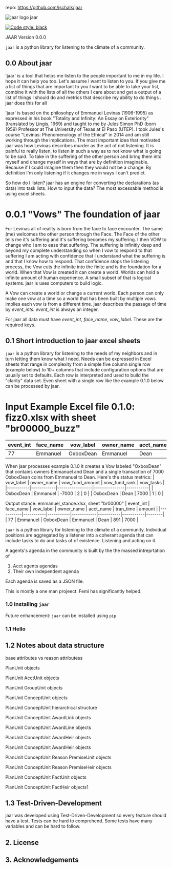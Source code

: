 repo: https://github.com/jschalk/jaar

![jaar logo](https://github.com/jschalk/jaar/tree/main/logo/jaar_64.png) jaar

[![Code style: black](https://img.shields.io/badge/code%20style-black-000000.svg)](https://github.com/psf/black)


JAAR Version 0.0.0

`jaar` is a python library for listening to the climate of a community.

## 0.0 About jaar

'jaar' is a tool that helps me listen to the people important to me in my life.  I hope it can help you too. Let's assume I want to listen to you. If you give me a list of things that are important to you I want to be able to take your list, combine it with the lists of all the others I care about and get a output of a list of things I should do and metrics that describe my ability to do things . jaar does this for all   

'jaar' is based on the philosohpy of Emmanuel Levinas (1906-1995) as expressed in his book "Totality and Infinity: An Essay on Exteriority" (translated by Lingis, 1969) and taught to me by Jules Simon PhD (born 1959) Professor at The University of Texas at El Paso (UTEP). I took Jules's course "Levinas: Phenomenology of the Ethical" in 2014 and am still working through the implications. The most important idea that motivated jaar was how Levinas describes murder as the act of not listening. It is painful to really listen, to listen in such a way as to not know what is going to be said. To take in the suffering of the other person and bring them into myself and change myself in ways that are by definition imaginable. Because if I could imagine them then they would not be a change. By definition I'm only listening if it changes me in ways I can't predict. 

So how do I listen? jaar has an engine for converting the declarations (as data) into task lists. How to input the data? The most excessable method is using excel sheets. 

# 0.0.1 "Vows" The foundation of jaar
For Levinas all of reality is born from the face to face encounter. The same (me) welcomes the other person through the Face. The Face of the other tells me it's suffering and it's suffering becomes my suffering. I then VOW to change who I am to ease that suffering. The suffering is infinitly deep and beyond my complete understanding so when I vow to respond to that suffering I am acting with confidence that I understand what the suffering is and that I know how to respond. That confidence stops the listening process, the Vow cuts the infinite into the finite and is the foundation for a world. When that Vow is created it can create a world. Worlds can hold a infinite amount of human experience. A small subset of that is logical systems. jaar is uses computers to build logic.

A Vow can create a world or change a current world. Each person can only make one vow at a time so a world that has been built by multiple vows implies each vow is from a different time. jaar describes the passage of time by *event_ints*. *event_int* is always an integer. 

For jaar all data must have *event_int*, *face_name*, *vow_label*. These are the required keys.

  
## 0.1 Short introduction to jaar excel sheets

`jaar` is a python library for listening to the needs of my neighbors and in turn letting them know what I need. Needs can be expressed in Excel sheets that range in complexity from a simple five column single row (example below) to 10+ columns that include configuration options that are usually set to defaults. Each row is interpreted and used to build the "clarity" data set. Even sheet with a single row like the example 0.1.0 below can be processed by jaar. 

# Input Example Excel file 0.1.0: fizz0.xlsx with sheet "br00000_buzz" 
| event_int | face_name | vow_label | owner_name | acct_name | tran_time | amount |
|-----------|-----------|-----------|------------|-----------|-----------|--------|
|    77     | Emmanuel  | OxboxDean |  Emmanuel  |    Dean   |    891    |  7000  |

When jaar processes example 0.1.0 it creates a Vow labeled "OxboxDean" that contains owners Emmanuel and Dean and a single transaction of 7000 OxboxDean coins from Emmanuel to Dean. Here's the status metrics:
| vow_label | owner_name | vow_fund_amount | vow_fund_rank | vow_tasks |
|-----------|------------|-----------------|---------------|-----------|
| OxboxDean |  Emmanuel  |     -7000       |       2       |     0     |
| OxboxDean |    Dean    |      7000       |       1       |     0     |


Output stance: emmanuel_stance.xlsx, sheet "br00000"
| event_int | face_name | vow_label | owner_name | acct_name | tran_time | amount |
|-----------|-----------|-----------|------------|-----------|-----------|--------|
|    77     | Emmanuel  | OxboxDean |  Emmanuel  |    Dean   |    891    |  7000  |


<!-- # Input Example Excel file 0.1.2: fizz2.xlsx with sheet "br00000_buzz2" 
| event_int | face_name | vow_label | owner_name | acct_name | credit_score | debtit_score |
|-----------|-----------|-----------|------------|-----------|---------------|---------------|
|    77     | Emmanuel  | OxboxDean |  Emmanuel  |    Dean   |      100      |      15       |
|    77     | Emmanuel  | OxboxDean |  Emmanuel  |  Emmanuel |       50      |      75       |
|    78     |    Sue    | OxboxDean |     Sue    |     Sue   |       2       |       7       |
|    78     |    Sue    | OxboxDean |     Sue    |     Sue   |       50      |      75       |

 -->

`jaar` is a python library for listening to the climate of a community. Individual 
positions are aggregated by a listener into a coherant agenda that can include tasks 
to do and tasks of  of existence. Listening and acting on it.

A agents's agenda in the community is built by the the massed intreprtation of
1. Acct agents agendas 
2. Their own independent agenda

Each agenda is saved as a JSON file. 

This is mostly a one man projeect. Femi has significantly helped. 

 
### 1.0 Installing `jaar`

<!-- TODO: add dependencies -->

Future enhancement: `jaar` can be installed using `pip`

<!-- TODO: Get pip install to function correctly

    pip install jaar

If you have installed `jaar` before, and you should ensure `pip` downloads the latest version (rather than using its internal cache) you can use the follow ing commands:

    pip uninstall jaar
    pip install --no-cache jaar

-->

### 1.1 Hello 

<!-- TODO: Add simplest example

Should examples be found in a separate repository to ensure the `jaar` repository stays 
relatively small, whilst still providing a thorough knowledgebase of code-samples, 
screenshots and elucidatory text.

-->

## 1.2 Notes about data structure

<!-- TODO: Add elucidations -->
base attributes vs reason attributess

PlanUnit objects

PlanUnit AcctUnit objects

PlanUnit GroupUnit objects

PlanUnit ConceptUnit objects

PlanUnit ConceptUnit hierarchical structure

PlanUnit ConceptUnit AwardLink objects

PlanUnit ConceptUnit AwardLine objects

PlanUnit ConceptUnit AwardHeir objects

PlanUnit ConceptUnit AwardHeir objects

PlanUnit ConceptUnit Reason PremiseUnit objects

PlanUnit ConceptUnit Reason PremiseHeir objects

PlanUnit ConceptUnit FactUnit objects

PlanUnit ConceptUnit FactHeir objects1


## 1.3 Test-Driven-Development

jaar was developed using Test-Driven-Development so every feature should have a test. 
Tests can be hard to comprehend. Some tests have many variables and can be hard to follow.

<!-- TODO: Add examples 
Should examples be in a separate repository to ensure the `jaar` repository stays 
relatively small? (whilst still providing a thorough knowledgebase of code-samples, 
screenshots and elucidatory text.)
-->



## 2. License

<!-- TODO: Consider which license to pick -->


## 3. Acknowledgements

<!-- TODO: Consider which license to pick -->





<!-- TODO: Find out how to autopopulate the below modeled after the borb library
[![Corpus Coverage : 100.0%](https://img.shields.io/badge/corpus%20coverage-100.0%25-green)]()
[![Public Method Documentation : 100%](https://img.shields.io/badge/public%20method%20documentation-100%25-green)]()
[![Number of Tests : 615](https://img.shields.io/badge/number%20of%20tests-615-green)]()
[![Python : 3.8 | 3.9 | 3.10 ](https://img.shields.io/badge/python-3.8%20&#124;%203.9%20&#124;%203.10-green)]() 

[![Downloads](https://pepy.tech/badge/borb)](https://pepy.tech/projeect/borb)
[![Downloads](https://pepy.tech/badge/borb/month)](https://pepy.tech/projeect/borb)
-->


